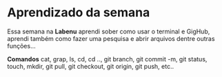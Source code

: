 # Aprendizado da semana

Essa semana na **Labenu** aprendi sober como usar o terminal e GigHub, aprendi também como fazer uma pesquisa e abrir arquivos dentre outras funções...

**Comandos**
cat, grap, ls, cd, cd .., git branch, git commit -m, git status, touch, mkdir, git pull, git checkout, git origin, git push, etc..